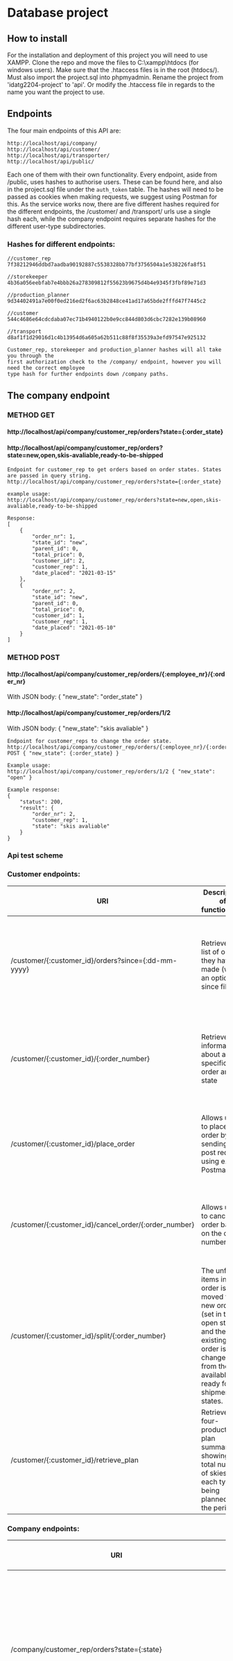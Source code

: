 # Database project 
## How to install
For the installation and deployment of this project you will need to use XAMPP.
Clone the repo and move the files to C:\xampp\htdocs (for windows users). Make sure that the .htaccess files is in the root
(htdocs/). Must also import the project.sql into phpmyadmin. Rename the project from 'idatg2204-project' to 'api'. Or modify the .htaccess file in regards to the name you want the
project to use.

## Endpoints
The four main endpoints of this API are:
```
http://localhost/api/company/
http://localhost/api/customer/
http://localhost/api/transporter/
http://localhost/api/public/
```
Each one of them with their own functionality. Every endpoint, aside from /public, uses hashes to authorise users.
These can be found here, and also in the project.sql file under the `auth_token` table. The hashes will need to be passed as 
cookies when making requests, we suggest using Postman for this. As the service works now, there are five different hashes 
required for the different endpoints, the /customer/ and /transport/ urls use a single hash each, while the company endpoint
requires separate hashes for the different user-type subdirectories.

### Hashes for different endpoints:
```
//customer_rep
7f38212946ddbd7aadba90192887c5538328bb77bf3756504a1e538226fa8f51    
                                                                   
//storekeeper
4b36a056eebfab7e4bbb26a278309812f55623b9675d4b4e9345f3fbf89e71d3

//production_planner
9d34402491a7e00f0ed216ed2f6ac63b2848ce41ad17a65bde2fffd47f7445c2

//customer
544c4686e64cdcdaba07ec71b4940122b0e9cc844d803d6cbc7282e139b08960

//transport
d8af1f1d29016d1c4b13954d6a605a62b511c88f8f35539a3efd97547e925132

Customer_rep, storekeeper and production_planner hashes will all take you through the
first authorization check to the /company/ endpoint, however you will need the correct employee
type hash for further endpoints down /company paths.
```

## The company endpoint
### METHOD GET
#### http://localhost/api/company/customer_rep/orders?state={:order_state}
#### http://localhost/api/company/customer_rep/orders?state=new,open,skis-avaliable,ready-to-be-shipped
```
Endpoint for customer_rep to get orders based on order states. States are passed in query string. 
http://localhost/api/company/customer_rep/orders?state={:order_state}                                    

example usage:
http://localhost/api/company/customer_rep/orders?state=new,open,skis-avaliable,ready-to-be-shipped

Response:
[
    {
        "order_nr": 1,
        "state_id": "new",
        "parent_id": 0,
        "total_price": 0,
        "customer_id": 2,
        "customer_rep": 1,
        "date_placed": "2021-03-15"
    },
    {
        "order_nr": 2,
        "state_id": "new",
        "parent_id": 0,
        "total_price": 0,
        "customer_id": 1,
        "customer_rep": 1,
        "date_placed": "2021-05-10"
    }
]       
```
### METHOD POST
#### http://localhost/api/company/customer_rep/orders/{:employee_nr}/{:order_nr}
 With JSON body: { "new_state": "order_state" }
#### http://localhost/api/company/customer_rep/orders/1/2
 With JSON body: { "new_state": "skis avaliable" }
```
Endpoint for customer_reps to change the order state.
http://localhost/api/company/customer_rep/orders/{:employee_nr}/{:order_nr} POST { "new_state": {:order_state} }

Example usage:
http://localhost/api/company/customer_rep/orders/1/2 { "new_state": "open" }

Example response:
{
    "status": 200,
    "result": {
        "order_nr": 2,
        "customer_rep": 1,
        "state": "skis avaliable"
    }
}
```





### Api test scheme

### Customer endpoints:
| URI | Description of functionality | Purpose of test | Responsible | Time of implementation |
|-----|-------------|---------------|------------------------------|------------------------------------|
|/customer/{:customer_id}/orders?since={:dd-mm-yyyy} | Retrieve a list of orders they have made (with an optional since filter) |Test that all orders made by the right customer is listed and that the correct ones are showcased using the filter.  |  Sander Fuhr| While developing the specified endpoint |
|/customer/{:customer_id}/{:order_number} | Retrieve information about a specific order and its state | Test that the right order matched with the right customer displays the correct information about an order. | Alexander Eckhoff Larsen | While developing the specified endpoint |
|/customer/{:customer_id}/place_order  | Allows user to place an order by sending a post request using e.g Postman.| Test that a user is able to place an order by sending a body consisting of order information.| Markus Zakarias Strømseth| While developing the specified endpoint|
|/customer/{:customer_id}/cancel_order/{:order_number} | Allows user to cancel an order based on the order number | Test that only the authorized user is able to cancel the right order. It should then update its state. | Sander Fuhr | While developing the specified endpoint|
|/customer/{:customer_id}/split/{:order_number} |The unfilled items in the order is moved to a new order (set in the open state), and the existing order is changed from the skis available to ready for shipment states. | Test that the order is being split appropriately and that the right states are set. | Alexander Eckhoff Larsen | While developing the specified endpoint |
|/customer/{:customer_id}/retrieve_plan | Retrieve a four-production plan summary showing the total number of skies of each type being planned for the period | Test that the correct plan with correct information is being showcased. | Markus Zakarias Strømseth | While developing the specified endpoint|

### Company endpoints:

| URI | Description of functionality | Purpose of test | Responsible | Time of implementation |
|-----|-------------|---------------|------------------------------|------------------------------------|
|/company/customer_rep/orders?state={:state} | Retrieve a list of orders based state. Without the flag all orders will be showcased. |Test that the appropriate orders will be displayed. This includes that the orders are in the specified state and that they truly belong to the specified customer rep.  |  Sander Fuhr| While developing the specified endpoint |
|POST request { "new_state": {:new_state} }
/company/customer_rep/orders/{:employee_nr}/{:order_number} | Changes a state of an order from the current one to the new specified in the url. | Test that the order gets assigned its new state and that only legal states goes through | Alexander Eckhoff Larsen | While developing the specified endpoint|
|/company/customer-rep/{:employee_nr}/shipments | Create a shipment request when an order has been filled. Post request through postman. | Test that shipments gets created and that only orders ready for shipping can be filled in.| Markus Zakarias Strømseth |  While developing the specified endpoint |
|/company/storekeeper/{:employee_nr}/skis | Adding information about newly produced skis as they have passed quality control through Post request. | Test that skis are successfully placed in the database with the correct information. | Sander Fuhr | While developing the specified endpoint |
|/company/storekeeper/{:employee_nr}/available_skis | Retrieving orders in the "available skis" state. | Test that the appropriate orders are being retrieved with the right states. | Alexander Eckhoff Larsen | While developing the sepcified endpoint |
|/company/storekeeper/{:employee_nr}/{:order_number}/ready | Changing the state of an order from skis available to ready to be shipped when the order has been filled | Test that the order's state is successfully updated and that only orders with "skis available" can be set to ready to be shipped. | Markus Zakarias Strømseth | While developing the specified endpoint |
|/company/production_planner/{:employee_nr}/plan | Uploading the production plan for a given four-week period using a POST request. | Test that the plan is successfully uploaded and that the information is formatted right. | Alexander Eckhoff Larsen | While developing the specified endpoint |


### Transporter endpoints:

| URI | Description of functionality | Purpose of test | Responsible | Time of implementation |
|-----|-------------|---------------|------------------------------|------------------------------------|
|/transporter/orders | Retrieve information about orders ready for shipment |Test that the appropriate orders are being retrieved with the right states.  |  Sander Fuhr | While developing the specified endpoint |
|/transporter/shipment/{:shipment_number} | Change the state of the shipment when it has been picked up | Test that the correct shipment's state is updated with the appropriate state. | Alexander Eckhoff Larsen |  While developing the specified endpoint |


### Public endpoint:

| URI | Description of functionality | Purpose of test | Responsible | Time of implementation |
|-----|-------------|---------------|------------------------------|------------------------------------|
|/?model={:model_name} | Through this interface, any Internet user should be able to find information about the various types of skis. The user may optionally specify a filter based on model names. |Test that all skis are displayed with the correct information when using the standard public interface. When using the filter, information about a single model should be displayed.  |  Markus Zakarias Strømseth | While developing the specified endpoint |